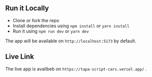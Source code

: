 ##

## Run it Locally

- Clone or fork the repo
- Install dependencies using `npm install` or `yarn install`
- Run it using `npm run dev` or `yarn dev`

The app will be available on `http://localhost:5173` by default.


## Live Link

The live app is availbeb on `https://tapa-script-cars.vercel.app/` .

